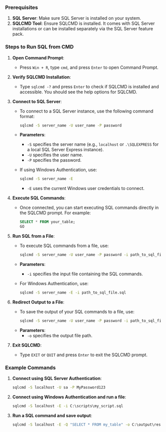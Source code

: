 ### Prerequisites
1. **SQL Server**: Make sure SQL Server is installed on your system.
2. **SQLCMD Tool**: Ensure SQLCMD is installed. It comes with SQL Server installations or can be installed separately via the SQL Server feature pack.

### Steps to Run SQL from CMD

1. **Open Command Prompt**:
   - Press `Win + R`, type `cmd`, and press `Enter` to open Command Prompt.

2. **Verify SQLCMD Installation**:
   - Type `sqlcmd -?` and press `Enter` to check if SQLCMD is installed and accessible. You should see the help options for SQLCMD.

3. **Connect to SQL Server**:
   - To connect to a SQL Server instance, use the following command format:
     ```cmd
     sqlcmd -S server_name -U user_name -P password
     ```
   - **Parameters**:
     - `-S` specifies the server name (e.g., `localhost` or `.\SQLEXPRESS` for a local SQL Server Express instance).
     - `-U` specifies the user name.
     - `-P` specifies the password.

   - If using Windows Authentication, use:
     ```cmd
     sqlcmd -S server_name -E
     ```
     - `-E` uses the current Windows user credentials to connect.

4. **Execute SQL Commands**:
   - Once connected, you can start executing SQL commands directly in the SQLCMD prompt. For example:
     ```sql
     SELECT * FROM your_table;
     GO
     ```

5. **Run SQL from a File**:
   - To execute SQL commands from a file, use:
     ```cmd
     sqlcmd -S server_name -U user_name -P password -i path_to_sql_file.sql
     ```
   - **Parameters**:
     - `-i` specifies the input file containing the SQL commands.

   - For Windows Authentication, use:
     ```cmd
     sqlcmd -S server_name -E -i path_to_sql_file.sql
     ```

6. **Redirect Output to a File**:
   - To save the output of your SQL commands to a file, use:
     ```cmd
     sqlcmd -S server_name -U user_name -P password -i path_to_sql_file.sql -o path_to_output_file.txt
     ```
   - **Parameters**:
     - `-o` specifies the output file path.

7. **Exit SQLCMD**:
   - Type `EXIT` or `QUIT` and press `Enter` to exit the SQLCMD prompt.

### Example Commands
1. **Connect using SQL Server Authentication**:
   ```cmd
   sqlcmd -S localhost -U sa -P MyPassword123
   ```

2. **Connect using Windows Authentication and run a file**:
   ```cmd
   sqlcmd -S localhost -E -i C:\scripts\my_script.sql
   ```

3. **Run a SQL command and save output**:
   ```cmd
   sqlcmd -S localhost -E -Q "SELECT * FROM my_table" -o C:\output\results.txt
   ```
